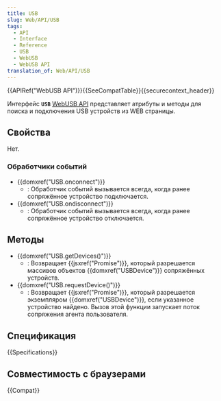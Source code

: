 ```yaml
---
title: USB
slug: Web/API/USB
tags:
  - API
  - Interface
  - Reference
  - USB
  - WebUSB
  - WebUSB API
translation_of: Web/API/USB
---
```

{{APIRef("WebUSB API")}}{{SeeCompatTable}}{{securecontext_header}}

Интерфейс **`USB`** [WebUSB API](/ru/docs/Web/API/WebUSB_API) представляет атрибуты и методы для поиска и подключения USB устройств из WEB страницы.

## Свойства

Нет.

### Обработчики событий

- {{domxref("USB.onconnect")}}
  - : Обработчик событий вызывается всегда, когда ранее сопряжённое устройство подключается.
- {{domxref("USB.ondisconnect")}}
  - : Обработчик событий вызывается всегда, когда ранее сопряжённое устройство отключается.

## Методы

- {{domxref("USB.getDevices()")}}
  - : Возвращает {{jsxref("Promise")}}, который разрешается массивов объектов {{domxref("USBDevice")}} сопряжённых устройств.
- {{domxref("USB.requestDevice()")}}
  - : Возвращает {{jsxref("Promise")}}, который разрешается экземпляром {{domxref("USBDevice")}}, если указанное устройство найдено. Вызов этой функции запускает поток сопряжения агента пользователя.

## Спецификация

{{Specifications}}

## Совместимость с браузерами

{{Compat}}
